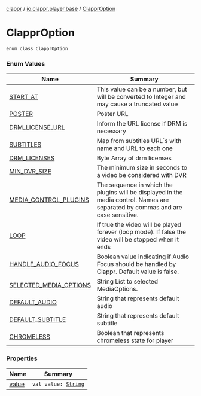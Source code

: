 [clappr](../../index.md) / [io.clappr.player.base](../index.md) / [ClapprOption](./index.md)

# ClapprOption

`enum class ClapprOption`

### Enum Values

| Name | Summary |
|---|---|
| [START_AT](-s-t-a-r-t_-a-t.md) | This value can be a number, but will be converted to Integer and may cause a truncated value |
| [POSTER](-p-o-s-t-e-r.md) | Poster URL |
| [DRM_LICENSE_URL](-d-r-m_-l-i-c-e-n-s-e_-u-r-l.md) | Inform the URL license if DRM is necessary |
| [SUBTITLES](-s-u-b-t-i-t-l-e-s.md) | Map from subtitles URL`s with name and URL to each one |
| [DRM_LICENSES](-d-r-m_-l-i-c-e-n-s-e-s.md) | Byte Array of drm licenses |
| [MIN_DVR_SIZE](-m-i-n_-d-v-r_-s-i-z-e.md) | The minimum size in seconds to a video be considered with DVR |
| [MEDIA_CONTROL_PLUGINS](-m-e-d-i-a_-c-o-n-t-r-o-l_-p-l-u-g-i-n-s.md) | The sequence in which the plugins will be displayed in the media control. Names are separated by commas and are case sensitive. |
| [LOOP](-l-o-o-p.md) | If true the video will be played forever (loop mode). If false the video will be stopped when it ends |
| [HANDLE_AUDIO_FOCUS](-h-a-n-d-l-e_-a-u-d-i-o_-f-o-c-u-s.md) | Boolean value indicating if Audio Focus should be handled by Clappr. Default value is false. |
| [SELECTED_MEDIA_OPTIONS](-s-e-l-e-c-t-e-d_-m-e-d-i-a_-o-p-t-i-o-n-s.md) | String List to selected MediaOptions. |
| [DEFAULT_AUDIO](-d-e-f-a-u-l-t_-a-u-d-i-o.md) | String that represents default audio |
| [DEFAULT_SUBTITLE](-d-e-f-a-u-l-t_-s-u-b-t-i-t-l-e.md) | String that represents default subtitle |
| [CHROMELESS](-c-h-r-o-m-e-l-e-s-s.md) | Boolean that represents chromeless state for player |

### Properties

| Name | Summary |
|---|---|
| [value](value.md) | `val value: `[`String`](https://kotlinlang.org/api/latest/jvm/stdlib/kotlin/-string/index.html) |
